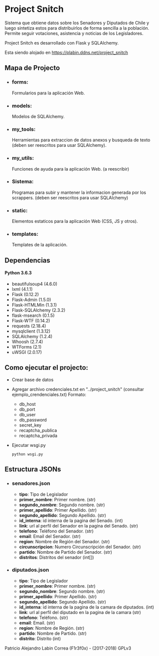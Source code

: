 # Project Snitch #
Sistema que obtiene datos sobre los Senadores y Diputados de Chile y luego sintetiza estos para distribuirlos de forma sencilla a la población. Permite seguir votaciones, asistencia y noticias de los Legisladores.

Project Snitch es desarrollado con Flask y SQLAlchemy.

Esta siendo alojado en https://plabin.ddns.net/project_snitch

## Mapa de Projecto
+ ### forms:
    Formularios para la aplicación Web.
+ ### models:
    Modelos de SQLAlchemy.
+ ### my_tools:
    Herramientas para extraccion de datos anexos y busqueda de texto (deben ser reescritos para usar SQLAlchemy).
+ ### my_utils:
    Funciones de ayuda para la aplicación Web. (a reescribir)
+ ### Sistema:
    Programas para subir y mantener la informacion generada por los scrappers. (deben ser reescritos para usar SQLAlchemy)
+ ### static:
    Elementos estaticos para la aplicación Web (CSS, JS y otros).
+ ### templates:
    Templates de la aplicación.
    
## Dependencias
 #### Python 3.6.3
  - beautifulsoup4 (4.6.0)
  - lxml (4.1.1)
  - Flask (0.12.2)
  - Flask-Admin (1.5.0)
  - Flask-HTMLMin (1.3.1)
  - Flask-SQLAlchemy (2.3.2)
  - flask-msearch (0.1.5)
  - Flask-WTF (0.14.2)
  - requests (2.18.4)
  - mysqlclient (1.3.12)
  - SQLAlchemy (1.2.4)
  - Whoosh (2.7.4)
  - WTForms (2.1)
  - uWSGI (2.0.17)
  
## Como ejecutar el projecto:
  - Crear base de datos
  - Agregar archivo credenciales.txt en "../project_snitch" (consultar ejemplo_crendenciales.txt)
    Formato:
    - db_host
    - db_port
    - db_user
    - db_password
    - secret_key
    - recaptcha_publica
    - recaptcha_privada
  - Ejecutar wsgi.py
  
        python wsgi.py

## Estructura JSONs

+ ### senadores.json
    - **tipo**: Tipo de Legislador
    - **primer_nombre**: Primer nombre. (str)
    - **segundo_nombre**: Segundo nombre. (str)
    - **primer_apellido**: Primer Apellido. (str)
    - **segundo_apellido**: Segundo Apellido. (str)
    - **id_interna**: id interna de la pagina del Senado. (int)
    - **link**: url al perfil del Senador en la pagina del Senado. (str)
    - **telefono**: Teléfono del Senador. (str)
    - **email**: Email del Senador. (str)
    - **region**: Nombre de Región del Senador. (str)
    - **circunscripcion**: Numero Circunscripción del Senador. (str)
    - **partido**: Nombre de Partido del Senador. (str)
    - **distritos**: Distritos del senador (int[])

+ ### diputados.json
    - **tipo**: Tipo de Legislador
    - **primer_nombre**: Primer nombre. (str)
    - **segundo_nombre**: Segundo nombre. (str)
    - **primer_apellido**: Primer Apellido. (str)
    - **segundo_apellido**: Segundo Apellido. (str)
    - **id_interna**: id interna de la pagina de la camara de diputados. (int)
    - **link**: url al perfil del diputado en la pagina de la camara (str)
    - **telefono**: Teléfono. (str)
    - **email**: Email. (str)
    - **region**: Nombre de Región. (str)
    - **partido**: Nombre de Partido. (str)
    - **distrito**: Distrito (int)

 
 
Patricio Alejandro Labin Correa (F1r3f0x) - (2017-2018)
GPLv3
